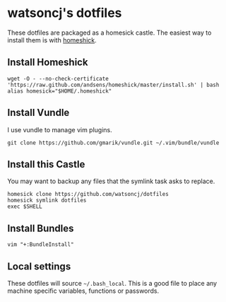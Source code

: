 # watsoncj's dotfiles

These dotfiles are packaged as a homesick castle. The easiest way to install them is with [homeshick](https://github.com/andsens/homeshick).

## Install Homeshick

    wget -O - --no-check-certificate 'https://raw.github.com/andsens/homeshick/master/install.sh' | bash
    alias homesick="$HOME/.homeshick"

## Install Vundle

I use vundle to manage vim plugins.

    git clone https://github.com/gmarik/vundle.git ~/.vim/bundle/vundle

## Install this Castle

You may want to backup any files that the symlink task asks to replace.

    homesick clone https://github.com/watsoncj/dotfiles
    homesick symlink dotfiles
    exec $SHELL

## Install Bundles

    vim "+:BundleInstall"

## Local settings

These dotfiles will source `~/.bash_local`. This is a good file to place any machine specific variables, functions or passwords.
